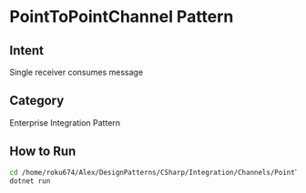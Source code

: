 # PointToPointChannel Pattern

## Intent
Single receiver consumes message

## Category
Enterprise Integration Pattern

## How to Run
```bash
cd /home/roku674/Alex/DesignPatterns/CSharp/Integration/Channels/PointToPointChannel
dotnet run
```
